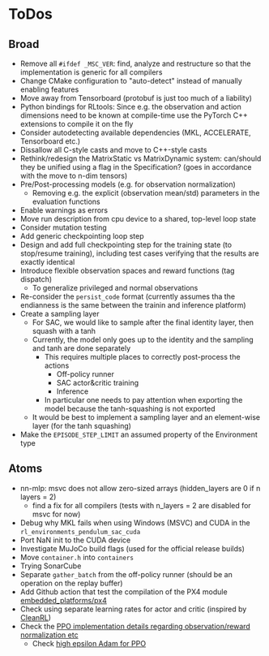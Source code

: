 # ToDos


## Broad
- Remove all `#ifdef _MSC_VER`: find, analyze and restructure so that the implementation is generic for all compilers
- Change CMake configuration to "auto-detect" instead of manually enabling features
- Move away from Tensorboard (protobuf is just too much of a liability)
- Python bindings for RLtools: Since e.g. the observation and action dimensions need to be known at compile-time use the PyTorch C++ extensions to compile it on the fly
- Consider autodetecting available dependencies (MKL, ACCELERATE, Tensorboard etc.)
- Dissallow all C-style casts and move to C++-style casts
- Rethink/redesign the MatrixStatic vs MatrixDynamic system: can/should they be unified using a flag in the Specification? (goes in accordance with the move to n-dim tensors)
- Pre/Post-processing models (e.g. for observation normalization)
  - Removing e.g. the explicit (observation mean/std) parameters in the evaluation functions
- Enable warnings as errors
- Move run description from cpu device to a shared, top-level loop state
- Consider mutation testing
- Add generic checkpointing loop step
- Design and add full checkpointing step for the training state (to stop/resume training), including test cases verifying that the results are exactly identical
- Introduce flexible observation spaces and reward functions (tag dispatch)
  - To generalize privileged and normal observations
- Re-consider the `persist_code` format (currently assumes tha the endianness is the same between the trainin and inference platform)
- Create a sampling layer
  - For SAC, we would like to sample after the final identity layer, then squash with a tanh
  - Currently, the model only goes up to the identity and the sampling and tanh are done separately
    - This requires multiple places to correctly post-process the actions
      - Off-policy runner
      - SAC actor&critic training
      - Inference
    - In particular one needs to pay attention when exporting the model because the tanh-squashing is not exported
  - It would be best to implement a sampling layer and an element-wise layer (for the tanh squashing)
- Make the `EPISODE_STEP_LIMIT` an assumed property of the Environment type
## Atoms
- nn-mlp: msvc does not allow zero-sized arrays (hidden_layers are 0 if n layers = 2)
  - find a fix for all compilers (tests with n_layers = 2 are disabled for msvc for now)
- Debug why MKL fails when using Windows (MSVC) and CUDA in the `rl_environments_pendulum_sac_cuda`
- Port NaN init to the CUDA device
- Investigate MuJoCo build flags (used for the official release builds)
- Move `container.h` into `containers`
- Trying SonarCube
- Separate `gather_batch` from the off-policy runner (should be an operation on the replay buffer)
- Add Github action that test the compilation of the PX4 module [embedded_platforms/px4](embedded_platforms/px4)
- Check using separate learning rates for actor and critic (inspired by [CleanRL](https://github.com/vwxyzjn/cleanrl/blob/8cbca61360ef98660f149e3d76762350ce613323/cleanrl/sac_continuous_action.py#L52))
- Check the [PPO implementation details regarding observation/reward normalization etc](https://github.com/vwxyzjn/cleanrl/blob/8cbca61360ef98660f149e3d76762350ce613323/cleanrl/ppo_continuous_action.py#L94)
  - Check [high epsilon Adam for PPO](https://github.com/vwxyzjn/cleanrl/blob/8cbca61360ef98660f149e3d76762350ce613323/cleanrl/ppo_continuous_action.py#L183)
